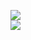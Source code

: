 [![](https://img.shields.io/badge/Made%20With-Github%20Spray-lightgrey.svg?style=for-the-badge&logo=github)](https://github.com/Annihil/github-spray#20620)  
[![](https://i.imgur.com/2DrTn0Z.gif)](https://github.com/Annihil/github-spray)